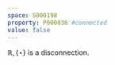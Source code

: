 ```yaml
---
space: S000198
property: P000036 #connected
value: false
---
```


$\mathbb R,\{\star\}$ is a disconnection.
